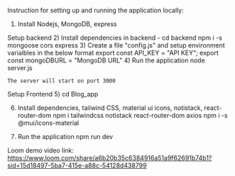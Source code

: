 Instruction for setting up and running the application locally:
1) Install Nodejs, MongoDB,  express

Setup backend
2) Install dependencies in backend - 
    cd backend
    npm i -s mongoose cors express
3) Create a file "config.js" and setup environment varialbles in the below format
    export const API_KEY =  "API KEY";
    export const mongoDBURL = "MongoDB URL"
4) Run the application
    node server.js

    The server will start on port 3000

Setup Frontend
5) cd Blog_app

6) Install dependencies, tailwind CSS, material ui icons, notistack, react-router-dom
    npm i tailwindcss notistack react-router-dom axios
    npm i -s @mui/icons-material

6) Run the application
    npm run dev

Loom demo video link:
https://www.loom.com/share/a6b20b35c6384916a51a9f62691b74b1?sid=15d18497-5ba7-415e-a88c-54128d438799








